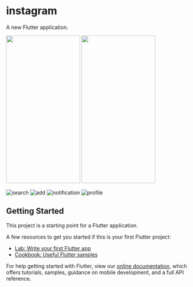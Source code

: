 # instagram

A new Flutter application.

<img src="https://user-images.githubusercontent.com/40269564/93731917-d4d7fd80-fbec-11ea-9a06-18e52da75ffa.png" width="200" height="400" />

<img src="https://user-images.githubusercontent.com/40269564/93731971-0650c900-fbed-11ea-986f-5a40f5b72086.png" width="200" height="400" />


![search](https://user-images.githubusercontent.com/40269564/93731971-0650c900-fbed-11ea-986f-5a40f5b72086.png)
![add](https://user-images.githubusercontent.com/40269564/93731976-0c46aa00-fbed-11ea-883e-a685f5e36494.png)
![notification](https://user-images.githubusercontent.com/40269564/93731982-136db800-fbed-11ea-8239-caa9effb3fdf.png)
![profile](https://user-images.githubusercontent.com/40269564/93731990-1bc5f300-fbed-11ea-8ed4-f02888deeab0.png)

## Getting Started

This project is a starting point for a Flutter application.

A few resources to get you started if this is your first Flutter project:

- [Lab: Write your first Flutter app](https://flutter.dev/docs/get-started/codelab)
- [Cookbook: Useful Flutter samples](https://flutter.dev/docs/cookbook)

For help getting started with Flutter, view our
[online documentation](https://flutter.dev/docs), which offers tutorials,
samples, guidance on mobile development, and a full API reference.

